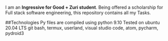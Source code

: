 I am an **Ingressive for Good + Zuri student**. Being offered a scholarship for Full stack software engineering, this repository contains all my Tasks.

##Technologies
Py files are compiled using python 9.10
Tested on ubuntu 20.04 LTS
git bash, termux, userland, visual studio code, atom, pycharm, pydroid3
